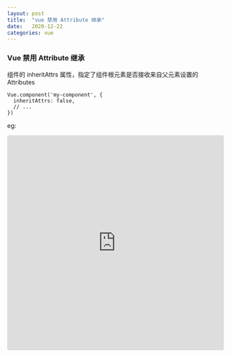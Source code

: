 ```yaml
---
layout: post
title:  "vue 禁用 Attribute 继承"
date:   2020-12-22
categories: vue
---
```


### Vue 禁用 Attribute 继承

组件的 inheritAttrs 属性，指定了组件根元素是否接收来自父元素设置的 Attributes

```
Vue.component('my-component', {
  inheritAttrs: false,
  // ...
})
```

eg:

<iframe src="https://codesandbox.io/embed/inheritattrs-mq9rs?fontsize=14&hidenavigation=1&theme=dark"
     style="width:100%; height:500px; border:0; border-radius: 4px; overflow:hidden;"
     title="inheritAttrs"
     allow="accelerometer; ambient-light-sensor; camera; encrypted-media; geolocation; gyroscope; hid; microphone; midi; payment; usb; vr; xr-spatial-tracking"
     sandbox="allow-forms allow-modals allow-popups allow-presentation allow-same-origin allow-scripts"
   ></iframe>

